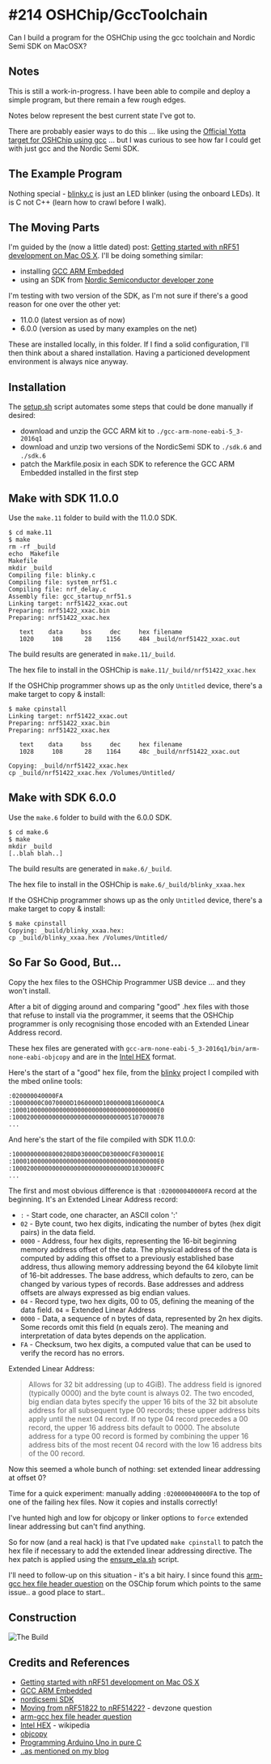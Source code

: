 # #214 OSHChip/GccToolchain

Can I build a program for the OSHChip using the gcc toolchain and Nordic Semi SDK on MacOSX?


## Notes

This is still a work-in-progress. I have been able to compile and deploy a simple program, but there remain a few rough edges.

Notes below represent the best current state I've got to.

There are probably easier ways to do this ... like using the
[Official Yotta target for OSHChip using gcc](https://github.com/OSHChip/target-OSHChip-gcc) ...
but I was curious to see how far I could get with just gcc and the Nordic Semi SDK.

## The Example Program

Nothing special - [blinky.c](./blinky.c) is just an LED blinker (using the onboard LEDs).
It is C not C++ (learn how to crawl before I walk).


## The Moving Parts

I'm guided by the (now a little dated) post:
[Getting started with nRF51 development on Mac OS X](https://devzone.nordicsemi.com/blogs/22/getting-started-with-nrf51-development-on-mac-os-x/). I'll be doing something similar:

* installing [GCC ARM Embedded](https://launchpad.net/gcc-arm-embedded)
* using an SDK from [Nordic Semiconductor developer zone](http://developer.nordicsemi.com/)

I'm testing with two version of the SDK, as I'm not sure if there's a good reason for one over the other yet:

* 11.0.0 (latest version as of now)
* 6.0.0 (version as used by many examples on the net)

These are installed locally, in this folder. If I find a solid configuration, I'll then think about a shared installation.
Having a particioned development environment is always nice anyway.


## Installation

The [setup.sh](./setup.sh) script automates some steps that could be done manually if desired:

* download and unzip the GCC ARM kit to `./gcc-arm-none-eabi-5_3-2016q1`
* download and unzip two versions of the NordicSemi SDK to `./sdk.6` and `./sdk.6`
* patch the Markfile.posix in each SDK to reference the GCC ARM Embedded installed in the first step

## Make with SDK 11.0.0

Use the `make.11` folder to build with the 11.0.0 SDK.

```
$ cd make.11
$ make
rm -rf _build
echo  Makefile
Makefile
mkdir _build
Compiling file: blinky.c
Compiling file: system_nrf51.c
Compiling file: nrf_delay.c
Assembly file: gcc_startup_nrf51.s
Linking target: nrf51422_xxac.out
Preparing: nrf51422_xxac.bin
Preparing: nrf51422_xxac.hex

   text    data     bss     dec     hex filename
   1020     108      28    1156     484 _build/nrf51422_xxac.out

```

The build results are generated in `make.11/_build`.

The hex file to install in the OSHChip is `make.11/_build/nrf51422_xxac.hex`

If the OSHChip programmer shows up as the only `Untitled` device, there's a make target to copy & install:

```
$ make cpinstall
Linking target: nrf51422_xxac.out
Preparing: nrf51422_xxac.bin
Preparing: nrf51422_xxac.hex

   text    data     bss     dec     hex filename
   1028     108      28    1164     48c _build/nrf51422_xxac.out

Copying: _build/nrf51422_xxac.hex
cp _build/nrf51422_xxac.hex /Volumes/Untitled/
```

## Make with SDK 6.0.0

Use the `make.6` folder to build with the 6.0.0 SDK.

```
$ cd make.6
$ make
mkdir _build
[..blah blah..]

```

The build results are generated in `make.6/_build`.

The hex file to install in the OSHChip is `make.6/_build/blinky_xxaa.hex`

If the OSHChip programmer shows up as the only `Untitled` device, there's a make target to copy & install:

```
$ make cpinstall
Copying: _build/blinky_xxaa.hex:
cp _build/blinky_xxaa.hex /Volumes/Untitled/

```

## So Far So Good, But...

Copy the hex files to the OSHChip Programmer USB device ... and they won't install.

After a bit of digging around and comparing "good" .hex files with those that refuse to install via the programmer,
it seems that the OSHChip programmer is only recognising those encoded with an Extended Linear Address record.

These hex files are generated with `gcc-arm-none-eabi-5_3-2016q1/bin/arm-none-eabi-objcopy` and are in the
[Intel HEX](https://en.wikipedia.org/wiki/Intel_HEX) format.

Here's the start of a "good" hex file, from the [blinky](../blinky) project I compiled with the mbed online tools:

```
:020000040000FA
:10000000C0070000D1060000D1000000B1060000CA
:1000100000000000000000000000000000000000E0
:100020000000000000000000000000005107000078
...
```

And here's the start of the file compiled with SDK 11.0.0:

```
:10000000008000208D030000CD030000CF0300001E
:1000100000000000000000000000000000000000E0
:10002000000000000000000000000000D1030000FC
...
```

The first and most obvious difference is that `:020000040000FA` record at the beginning. It's an Extended Linear Address record:

* `:` - Start code, one character, an ASCII colon ':'
* `02` - Byte count, two hex digits, indicating the number of bytes (hex digit pairs) in the data field.
* `0000` - Address, four hex digits, representing the 16-bit beginning memory address offset of the data. The physical address of the data is computed by adding this offset to a previously established base address, thus allowing memory addressing beyond the 64 kilobyte limit of 16-bit addresses. The base address, which defaults to zero, can be changed by various types of records. Base addresses and address offsets are always expressed as big endian values.
* `04` - Record type, two hex digits, 00 to 05, defining the meaning of the data field. `04` = Extended Linear Address
* `0000` - Data, a sequence of n bytes of data, represented by 2n hex digits. Some records omit this field (n equals zero). The meaning and interpretation of data bytes depends on the application.
* `FA` - Checksum, two hex digits, a computed value that can be used to verify the record has no errors.

Extended Linear Address:

> Allows for 32 bit addressing (up to 4GiB). The address field is ignored (typically 0000) and the byte count is always 02. The two encoded, big endian data bytes specify the upper 16 bits of the 32 bit absolute address for all subsequent type 00 records; these upper address bits apply until the next 04 record. If no type 04 record precedes a 00 record, the upper 16 address bits default to 0000. The absolute address for a type 00 record is formed by combining the upper 16 address bits of the most recent 04 record with the low 16 address bits of the 00 record.

Now this seemed a whole bunch of nothing: set extended linear addressing at offset 0?

Time for a quick experiment: manually adding `:020000040000FA` to the top of one of the failing hex files. Now it copies and installs correctly!

I've hunted high and low for objcopy or linker options to `force` extended linear addressing but can't find anything.

So for now (and a real hack) is that I've updated `make cpinstall` to patch the hex file if necessary to add the extended linear addressing directive. The hex patch is applied using the [ensure_ela.sh](./ensure_ela.sh) script.

I'll need to follow-up on this situation - it's a bit hairy.
I since found this [arm-gcc hex file header question](http://www.oshchip.com/forum/viewtopic.php?f=7&p=395#p395)
on the OSChip forum which points to the same issue.. a good place to start..

## Construction

![The Build](./assets/GccToolchain_build.jpg?raw=true)

## Credits and References
* [Getting started with nRF51 development on Mac OS X](https://devzone.nordicsemi.com/blogs/22/getting-started-with-nrf51-development-on-mac-os-x/)
* [GCC ARM Embedded](https://launchpad.net/gcc-arm-embedded)
* [nordicsemi SDK](http://developer.nordicsemi.com/)
* [Moving from nRF51822 to nRF51422?](https://devzone.nordicsemi.com/question/30569/moving-from-nrf51822-to-nrf51422/) - devzone question
* [arm-gcc hex file header question](http://www.oshchip.com/forum/viewtopic.php?f=7&p=395#p395)
* [Intel HEX](https://en.wikipedia.org/wiki/Intel_HEX) - wikipedia
* [objcopy](https://sourceware.org/binutils/docs/binutils/objcopy.html)
* [Programming Arduino Uno in pure C](https://balau82.wordpress.com/2011/03/29/programming-arduino-uno-in-pure-c/)
* [..as mentioned on my blog](https://blog.tardate.com/2016/07/littlearduinoprojects214-oshchip-gcc.html)

